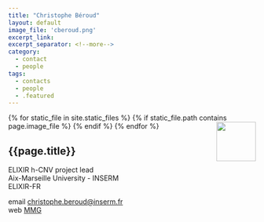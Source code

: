```yaml
---
title: "Christophe Béroud"
layout: default
image_file: 'cberoud.png'
excerpt_link:
excerpt_separator: <!--more-->
category:
  - contact
  - people
tags:
  - contacts
  - people
  - .featured
---
```


{% for static_file in site.static_files %}
  {% if static_file.path contains page.image_file %}
<img style="float: right; width: 80px;" src="{{ static_file.path | relative_url}}" />
  {% endif %}
{% endfor %}

## {{page.title}}

ELIXIR h-CNV project lead  
Aix-Marseille University - INSERM  
ELIXIR-FR  

<!--more-->

email [christophe.beroud@inserm.fr](mailto:christophe.beroud@inserm.fr)  
web [MMG](https://www.marseille-medical-genetics.org/fr/c-beroud/)  

